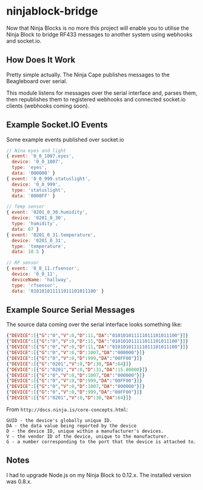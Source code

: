 # ninjablock-bridge
Now that Ninja Blocks is no more this project will enable you to utilise the Ninja Block to bridge RF433 messages to another system using webhooks and socket.io.

## How Does It Work

Pretty simple actually. The Ninja Cape publishes messages to the Beagleboard over serial.

This module listens for messages over the serial interface and, parses them, then republishes them to registered webhooks and connected socket.io clients (webhooks coming soon).

## Example Socket.IO Events

Some example events published over socket.io 

```js
// Nina eyes and light
{ event: '0_0_1007.eyes',
  device: '0_0_1007',
  type: 'eyes',
  data: '000000' }
{ event: '0_0_999.statuslight',
  device: '0_0_999',
  type: 'statuslight',
  data: '0000FF' }

// Temp sensor
{ event: '0201_0_30.humidity',
  device: '0201_0_30',
  type: 'humidity',
  data: 67 }
{ event: '0201_0_31.temperature',
  device: '0201_0_31',
  type: 'temperature',
  data: 18.5 }

// RF sensor
{ event: '0_0_11.rfsensor',
  device: '0_0_11',
  deviceName: 'hallway',
  type: 'rfsensor',
  data: '010101011111011101011100' }
```

## Example Source Serial Messages

The source data coming over the serial interface looks something like:

```json
{"DEVICE":[{"G":"0","V":0,"D":11,"DA":"010101011111011101011100"}]}
{"DEVICE":[{"G":"0","V":0,"D":11,"DA":"010101011111011101011100"}]}
{"DEVICE":[{"G":"0","V":0,"D":11,"DA":"010101011111011101011100"}]}
{"DEVICE":[{"G":"0","V":0,"D":1007,"DA":"000000"}]}
{"DEVICE":[{"G":"0","V":0,"D":999,"DA":"00FF00"}]}
{"DEVICE":[{"G":"0201","V":0,"D":30,"DA":64}]}
{"DEVICE":[{"G":"0201","V":0,"D":31,"DA":15.80000}]}
{"DEVICE":[{"G":"0","V":0,"D":1007,"DA":"000000"}]}
{"DEVICE":[{"G":"0","V":0,"D":999,"DA":"00FF00"}]}
{"DEVICE":[{"G":"0","V":0,"D":1007,"DA":"000000"}]}
{"DEVICE":[{"G":"0","V":0,"D":999,"DA":"00FF00"}]}
{"DEVICE":[{"G":"0201","V":0,"D":30,"DA":64}]}
```

From `http://docs.ninja.is/core-concepts.html`:

```
GUID - the device's globally unique ID.
DA - the data value being reported by the device
D - the device ID, unique within a manufacturer's devices.
V - the vendor ID of the device, unique to the manufacturer.
G - a number corresponding to the port that the device is attached to.
```

## Notes

I had to upgrade Node.js on my Ninja Block to 0.12.x. The installed version was 0.8.x.
